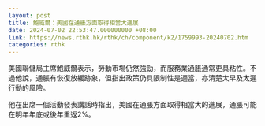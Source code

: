 ```yaml
---
layout: post
title: 鮑威爾：美國在通脹方面取得相當大進展
date: 2024-07-02 22:53:47.000000000 +08:00
link: https://news.rthk.hk/rthk/ch/component/k2/1759993-20240702.htm
categories: rthk
---
```


美國聯儲局主席鮑威爾表示，勞動市場仍然強勁，而服務業通脹通常更具粘性。不過他說，通脹有恢復放緩跡象，但指出政策仍具限制性是適當，亦清楚太早及太遲行動的風險。

他在出席一個活動發表講話時指出，美國在通脹方面取得相當大的進展，通脹可能在明年年底或後年重返2%。
